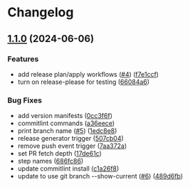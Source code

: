 # Changelog

## [1.1.0](https://github.com/patheard/test-actions/compare/v1.0.1...v1.1.0) (2024-06-06)


### Features

* add release plan/apply workflows ([#4](https://github.com/patheard/test-actions/issues/4)) ([f7e1ccf](https://github.com/patheard/test-actions/commit/f7e1ccf03e0e807272688a66aa3fe4c06ece123c))
* turn on release-please for testing ([66084a6](https://github.com/patheard/test-actions/commit/66084a6f743ada144d1e011df36c79228ceb4f07))


### Bug Fixes

* add version manifests ([0cc3f6f](https://github.com/patheard/test-actions/commit/0cc3f6fa5df334e2de8ea3b2345dacb2c707c824))
* commitlint commands ([a36eece](https://github.com/patheard/test-actions/commit/a36eeced0392c0599c646bd03da9f2cf63c51023))
* print branch name ([#5](https://github.com/patheard/test-actions/issues/5)) ([1edc8e8](https://github.com/patheard/test-actions/commit/1edc8e8bd9892e6c9b8c25ce389551696a9b80b3))
* release generator trigger ([507cb04](https://github.com/patheard/test-actions/commit/507cb0443887751d565b98c300606cc79be49659))
* remove push event trigger ([7aa372a](https://github.com/patheard/test-actions/commit/7aa372a8ecaebc14706eb2cb9c1fc7ddbf770e76))
* set PR fetch depth ([17de61c](https://github.com/patheard/test-actions/commit/17de61c9ce507bfaa74166aebb56caad2cebd60f))
* step names ([686fc86](https://github.com/patheard/test-actions/commit/686fc86723a328a627d1d23320d9b71b48e432a3))
* update commitlint install ([c1a26f8](https://github.com/patheard/test-actions/commit/c1a26f893a8b719225aab110e1cfdec0d82720ea))
* update to use git branch --show-current ([#6](https://github.com/patheard/test-actions/issues/6)) ([489d6fb](https://github.com/patheard/test-actions/commit/489d6fbd77384deb4694ba905bd0b6ab1c059fd2))
